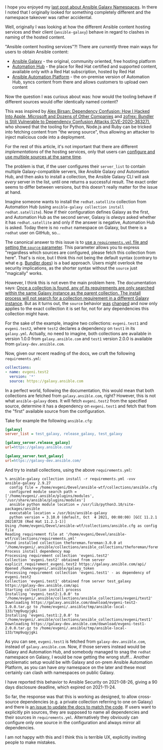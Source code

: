 <!--
.. title: Dependency confusion in the Ansible Galaxy CLI
.. slug: dependency-confusion-in-the-ansible-galaxy-cli
.. date: 2021-12-03 08:00:00 UTC
.. tags: english,planet-debian,software,linux,ansible,security
.. category: 
.. link: 
.. description: 
.. type: text
-->

I hope you enjoyed my [last post about Ansible Galaxy Namespaces](/2021/11/getting-access-to-somebody-elses-ansible-galaxy-namespace/). In there I noted that I originally looked for something completely different and the namespace takeover was rather accidental.

Well, originally I was looking at how the different Ansible content hosting services and their client (`ansible-galaxy`) behave in regard to clashes in naming of the hosted content.

"Ansible content hosting services"?! There are *currently* three main ways for users to obtain Ansible content:

- [Ansible Galaxy](https://galaxy.ansible.com) - the original, community oriented, free hosting platform
- [Automation Hub](https://www.ansible.com/products/automation-hub) - the place for Red Hat certified and supported content, available only with a Red Hat subscription, hosted by Red Hat
- [Ansible Automation Platform](https://www.ansible.com/products/automation-platform) - the on-premise version of Automation Hub, syncs content from there and allows customers to upload own content

Now the question I was curious about was: how would the tooling behave if different sources would offer identically named content?

This was inspired by [Alex Birsan: Dependency Confusion: How I Hacked Into Apple, Microsoft and Dozens of Other Companies](https://medium.com/@alex.birsan/dependency-confusion-4a5d60fec610) and [zofrex: Bundler is Still Vulnerable to Dependency Confusion Attacks (CVE⁠-⁠2020⁠-⁠36327)](https://www.zofrex.com/blog/2021/04/29/bundler-still-vulnerable-dependency-confusion-cve-2020-36327/), who showed that the tooling for Python, Node.js and Ruby can be tricked into fetching content from "the wrong source", thus allowing an attacker to inject malicious code into a deployment.

For the rest of this article, it's not important that there are different *implementations* of the hosting services, only that users can [configure and use multiple sources at the same time](https://docs.ansible.com/ansible/latest/user_guide/collections_using.html#galaxy-server-config).

The problem is that, if the user configures their `server_list` to contain multiple Galaxy-compatible servers, like Ansible Galaxy *and* Automation Hub, and then asks to install a collection, the Ansible Galaxy CLI will ask *every* server in the list, until one returns a successful result. The exact order seems to differ between versions, but this doesn't really matter for the issue at hand.

Imagine someone wants to install the `redhat.satellite` collection from Automation Hub (using `ansible-galaxy collection install redhat.satellite`). Now if their configuration defines Galaxy as the first, and Automation Hub as the second server, Galaxy is *always* asked whether it has `redhat.satellite` and only if the answer is negative, Automation Hub is asked. Today there is no `redhat` namespace on Galaxy, but there is a `redhat` user on GitHub, so…

The canonical answer to this issue is to [use a `requirements.yml` file and setting the `source` parameter](https://docs.ansible.com/ansible/latest/user_guide/collections_using.html#install-multiple-collections-with-a-requirements-file). This parameter allows you to express "regardless which sources are configured, please fetch this collection from here". That's is nice, but I think this not being the default syntax (contrary to what e.g. [Bundler does](https://bundler.io/gemfile.html)) is a bad approach. Users might overlook the security implications, as the shorter syntax without the `source` just "magically" works.

However, I think this is not even the main problem here. The documentation says: [Once a collection is found, any of its requirements are only searched within the same Galaxy instance as the parent collection. The install process will not search for a collection requirement in a different Galaxy instance](https://docs.ansible.com/ansible/latest/user_guide/collections_using.html#configuring-the-ansible-galaxy-client). But as it turns out, the `source` behavior [was](https://github.com/ansible/ansible/pull/72576) [changed](https://github.com/ansible/ansible/pull/72685) and now only applies to the exact collection it is set for, not for any dependencies this collection might have.

For the sake of the example, imagine two collections: `evgeni.test1` and `evgeni.test2`, where `test2` declares a dependency on `test1` in its `galaxy.yml`. Actually, no need to imagine, both collections are available in version 1.0.0 from `galaxy.ansible.com` and `test1` version 2.0.0 is available from `galaxy-dev.ansible.com`.

Now, given our recent reading of the docs, we craft the following `requirements.yml`:

```yaml
collections:
- name: evgeni.test2
  version: '*'
  source: https://galaxy.ansible.com
```

In a perfect world, following the documentation, this would mean that both collections are fetched from `galaxy.ansible.com`, right? However, this is not what `ansible-galaxy` does. It will fetch `evgeni.test2` from the specified source, determine it has a dependency on `evgeni.test1` and fetch that from the "first" available source from the configuration.

Take for example the following `ansible.cfg`:

```ini
[galaxy]
server_list = test_galaxy, release_galaxy, test_galaxy

[galaxy_server.release_galaxy]
url=https://galaxy.ansible.com/

[galaxy_server.test_galaxy]
url=https://galaxy-dev.ansible.com/
```

And try to install collections, using the above `requirements.yml`:

```{ .console hl_lines="12 13 15 16" }
% ansible-galaxy collection install -r requirements.yml -vvv                 
ansible-galaxy 2.9.27
  config file = /home/evgeni/Devel/ansible-wtf/collections/ansible.cfg
  configured module search path = ['/home/evgeni/.ansible/plugins/modules', '/usr/share/ansible/plugins/modules']
  ansible python module location = /usr/lib/python3.10/site-packages/ansible
  executable location = /usr/bin/ansible-galaxy
  python version = 3.10.0 (default, Oct  4 2021, 00:00:00) [GCC 11.2.1 20210728 (Red Hat 11.2.1-1)]
Using /home/evgeni/Devel/ansible-wtf/collections/ansible.cfg as config file
Reading requirement file at '/home/evgeni/Devel/ansible-wtf/collections/requirements.yml'
Found installed collection theforeman.foreman:3.0.0 at '/home/evgeni/.ansible/collections/ansible_collections/theforeman/foreman'
Process install dependency map
Processing requirement collection 'evgeni.test2'
Collection 'evgeni.test2' obtained from server explicit_requirement_evgeni.test2 https://galaxy.ansible.com/api/
Opened /home/evgeni/.ansible/galaxy_token
Processing requirement collection 'evgeni.test1' - as dependency of evgeni.test2
Collection 'evgeni.test1' obtained from server test_galaxy https://galaxy-dev.ansible.com/api
Starting collection install process
Installing 'evgeni.test2:1.0.0' to '/home/evgeni/.ansible/collections/ansible_collections/evgeni/test2'
Downloading https://galaxy.ansible.com/download/evgeni-test2-1.0.0.tar.gz to /home/evgeni/.ansible/tmp/ansible-local-133/tmp9uqyjgki
Installing 'evgeni.test1:2.0.0' to '/home/evgeni/.ansible/collections/ansible_collections/evgeni/test1'
Downloading https://galaxy-dev.ansible.com/download/evgeni-test1-2.0.0.tar.gz to /home/evgeni/.ansible/tmp/ansible-local-133/tmp9uqyjgki
```

As you can see, `evgeni.test1` is fetched from `galaxy-dev.ansible.com`, instead of `galaxy.ansible.com`. Now, if those servers instead would be Galaxy and Automation Hub, and somebody managed to snag the `redhat` namespace on Galaxy, I would be now getting the wrong stuff… Another problematic setup would be with Galaxy and on-prem Ansible Automation Platform, as you can have *any* namespace on the later and these most certainly can clash with namespaces on public Galaxy.

I have reported this behavior to Ansible Security on 2021-08-26, giving a 90 days disclosure deadline, which expired on 2021-11-24.

So far, the response was that this is working as designed, to allow cross-source dependencies (e.g. a private collection referring to one on Galaxy) and there is [an issue to update the docs to match the code](https://github.com/ansible/ansible/issues/76402). If users want to explicitly pin sources, they are supposed to name all dependencies and their sources in `requirements.yml`. Alternatively they obviously can configure only one source in the configuration and always mirror all dependencies.

I am not happy with this and I think this is terrible UX, explicitly inviting people to make mistakes.
